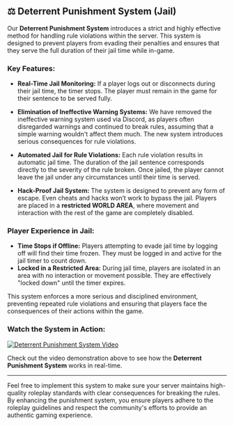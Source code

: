 ## ⚖️ Deterrent Punishment System (Jail)

Our **Deterrent Punishment System** introduces a strict and highly effective method for handling rule violations within the server. This system is designed to prevent players from evading their penalties and ensures that they serve the full duration of their jail time while in-game.

### Key Features:

- **Real-Time Jail Monitoring:**
  If a player logs out or disconnects during their jail time, the timer stops. The player must remain in the game for their sentence to be served fully.

- **Elimination of Ineffective Warning Systems:**
  We have removed the ineffective warning system used via Discord, as players often disregarded warnings and continued to break rules, assuming that a simple warning wouldn't affect them much. The new system introduces serious consequences for rule violations.

- **Automated Jail for Rule Violations:**
  Each rule violation results in automatic jail time. The duration of the jail sentence corresponds directly to the severity of the rule broken. Once jailed, the player cannot leave the jail under any circumstances until their time is served.

- **Hack-Proof Jail System:**
  The system is designed to prevent any form of escape. Even cheats and hacks won’t work to bypass the jail. Players are placed in a **restricted WORLD AREA**, where movement and interaction with the rest of the game are completely disabled.

### Player Experience in Jail:

- **Time Stops if Offline:** Players attempting to evade jail time by logging off will find their time frozen. They must be logged in and active for the jail timer to count down.
- **Locked in a Restricted Area:** During jail time, players are isolated in an area with no interaction or movement possible. They are effectively "locked down" until the timer expires.
  
This system enforces a more serious and disciplined environment, preventing repeated rule violations and ensuring that players face the consequences of their actions within the game.

### Watch the System in Action:

[![Deterrent Punishment System Video](https://img.youtube.com/vi/vShMYuPL0QM/0.jpg)](https://www.youtube.com/watch?v=vShMYuPL0QM)

Check out the video demonstration above to see how the **Deterrent Punishment System** works in real-time.

---

Feel free to implement this system to make sure your server maintains high-quality roleplay standards with clear consequences for breaking the rules. By enhancing the punishment system, you ensure players adhere to the roleplay guidelines and respect the community's efforts to provide an authentic gaming experience.
